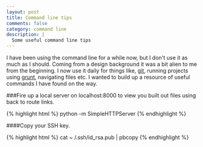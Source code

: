 ```yaml
---
layout: post
title: Command line tips
comments: false
category: command line
description: |
  Some useful command line tips
---
```

I have been using the command line for a while now, but I don't use it as much as I should. Coming from a design background it was a bit alien to me from the beginning. I now use it daily for things like, [git](http://git-scm.com/ "Git"), running projects using [grunt](http://gruntjs.com/ "grunt"), navigating files etc. I wanted to build up a resource of useful commands I have found on the way.

###Fire up a local server on localhost:8000 to view you built out files using back to route links.

{% highlight html %}
	python -m SimpleHTTPServer
{% endhighlight %}


####Copy your SSH key.

{% highlight html %}
	cat ~ /.ssh/id_rsa.pub | pbcopy
{% endhighlight %}
